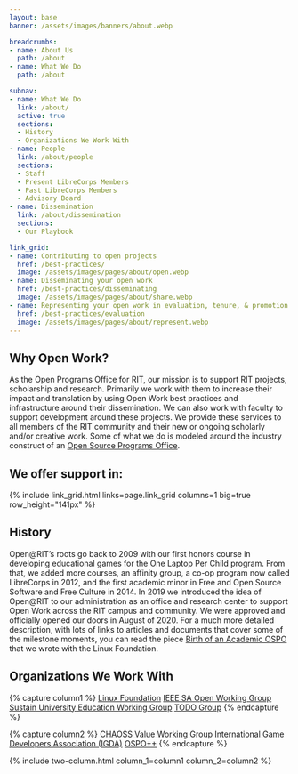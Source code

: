 ```yaml
---
layout: base
banner: /assets/images/banners/about.webp

breadcrumbs:
- name: About Us
  path: /about
- name: What We Do
  path: /about

subnav:
- name: What We Do
  link: /about/
  active: true
  sections:
  - History
  - Organizations We Work With
- name: People
  link: /about/people
  sections:
  - Staff
  - Present LibreCorps Members
  - Past LibreCorps Members
  - Advisory Board
- name: Dissemination
  link: /about/dissemination
  sections:
  - Our Playbook

link_grid:
- name: Contributing to open projects
  href: /best-practices/
  image: /assets/images/pages/about/open.webp
- name: Disseminating your open work
  href: /best-practices/disseminating
  image: /assets/images/pages/about/share.webp
- name: Representing your open work in evaluation, tenure, & promotion
  href: /best-practices/evaluation
  image: /assets/images/pages/about/represent.webp
---
```


## Why Open Work?

As the Open Programs Office for RIT, our mission is to support RIT projects, scholarship and research. Primarily we work with them to increase their impact and translation by using Open Work best practices and infrastructure around their dissemination. We can also work with faculty to support development around these projects. We provide these services to all members of the RIT community and their new or ongoing scholarly and/or creative work. Some of what we do is modeled around the industry construct of an [Open Source Programs Office][OSPO].

[OSPO]: https://opensource.com/article/20/5/open-source-program-office

## We offer support in:

{% include link_grid.html links=page.link_grid columns=1 big=true row_height="141px" %}

## History

Open@RIT’s roots go back to 2009 with our first honors course in developing educational games for the One Laptop Per Child program. From that, we added more courses, an affinity group, a co-op program now called LibreCorps in 2012, and the first academic minor in Free and Open Source Software and Free Culture in 2014. In 2019 we introduced the idea of Open@RIT to our administration as an office and research center to support Open Work across the RIT campus and community. We were approved and officially opened our doors in August of 2020. For a much more detailed description, with lots of links to articles and documents that cover some of the milestone moments, you can read the piece [Birth of an Academic OSPO][Academic OSPO] that we wrote with the Linux Foundation.


[Academic OSPO]: https://www.linux.com/featured/openrit-the-birth-of-an-academic-ospo/

## Organizations We Work With

{% capture column1 %}
[Linux Foundation](https://www.linuxfoundation.org/)
[IEEE SA Open Working Group](https://saopen.ieee.org/)
[Sustain University Education Working Group](https://discourse.sustainoss.org/tags/c/working-groups/17/universities)
[TODO Group](https://todogroup.org/#)
{% endcapture %}

{% capture column2 %}
[CHAOSS Value Working Group](https://github.com/chaoss/wg-value)
[International Game Developers Association (IGDA)](https://igda.org/)
[OSPO++](https://ospoplusplus.com/)
{% endcapture %}

{% include two-column.html column_1=column1 column_2=column2 %}

